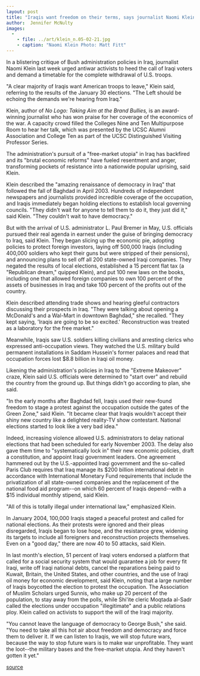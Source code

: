 ```yaml
---
layout: post
title: "Iraqis want freedom on their terms, says journalist Naomi Klein"
author:  Jennifer McNulty
images:
  -
    - file: ../art/klein_n.05-02-21.jpg
    - caption: "Naomi Klein Photo: Matt Fitt"
---
```


In a blistering critique of Bush administration policies in Iraq, journalist Naomi Klein last week urged antiwar activists to heed the call of Iraqi voters and demand a timetable for the complete withdrawal of U.S. troops.

"A clear majority of Iraqis want American troops to leave," Klein said, referring to the results of the January 30 elections. "The Left should be echoing the demands we're hearing from Iraq."  

Klein, author of _No Logo: Taking Aim at the Brand Bullies,_ is an award-winning journalist who has won praise for her coverage of the economics of the war. A capacity crowd filled the Colleges Nine and Ten Multipurpose Room to hear her talk, which was presented by the UCSC Alumni Association and College Ten as part of the UCSC Distinguished Visiting Professor Series.   

The administration's pursuit of a "free-market utopia" in Iraq has backfired and its "brutal economic reforms" have fueled resentment and anger, transforming pockets of resistance into a nationwide popular uprising, said Klein.  

Klein described the "amazing renaissance of democracy in Iraq" that followed the fall of Baghdad in April 2003. Hundreds of independent newspapers and journalists provided incredible coverage of the occupation, and Iraqis immediately began holding elections to establish local governing councils. "They didn't wait for anyone to tell them to do it, they just did it," said Klein. "They couldn't wait to have democracy."  

But with the arrival of U.S. administrator L. Paul Bremer in May, U.S. officials pursued their real agenda in earnest under the guise of bringing democracy to Iraq, said Klein. They began slicing up the economic pie, adopting policies to protect foreign investors, laying off 500,000 Iraqis (including 400,000 soldiers who kept their guns but were stripped of their pensions), and announcing plans to sell off all 200 state-owned Iraqi companies. They negated the results of local elections, established a 15 percent flat tax (a "Republican dream," quipped Klein), and put 100 new laws on the books, including one that allowed foreign companies to own 100 percent of the assets of businesses in Iraq and take 100 percent of the profits out of the country.  

Klein described attending trade shows and hearing gleeful contractors discussing their prospects in Iraq. "They were talking about opening a McDonald's and a Wal-Mart in downtown Baghdad," she recalled. "They kept saying, 'Iraqis are going to be so excited.' Reconstruction was treated as a laboratory for the free market."  

Meanwhile, Iraqis saw U.S. soldiers killing civilians and arresting clerics who expressed anti-occupation views. They watched the U.S. military build permanent installations in Saddam Hussein's former palaces and read that occupation forces lost $8.8 billion in Iraqi oil money.   

Likening the administration's policies in Iraq to the "Extreme Makeover" craze, Klein said U.S. officials were determined to "start over" and rebuild the country from the ground up. But things didn't go according to plan, she said.  

"In the early months after Baghdad fell, Iraqis used their new-found freedom to stage a protest against the occupation outside the gates of the Green Zone," said Klein. "It became clear that Iraqis wouldn't accept their shiny new country like a delighted reality-TV show contestant. National elections started to look like a very bad idea."  

Indeed, increasing violence allowed U.S. administrators to delay national elections that had been scheduled for early November 2003. The delay also gave them time to "systematically lock in" their new economic policies, draft a constitution, and appoint Iraqi government leaders. One agreement hammered out by the U.S.-appointed Iraqi government and the so-called Paris Club requires that Iraq manage its $200 billion international debt in accordance with International Monetary Fund requirements that include the privatization of all state-owned companies and the replacement of the national food aid program--on which 60 percent of Iraqis depend--with a $15 individual monthly stipend, said Klein.  

"All of this is totally illegal under international law," emphasized Klein.  

In January 2004, 100,000 Iraqis staged a peaceful protest and called for national elections. As their protests were ignored and their pleas disregarded, Iraqis began to lose hope, and the resistance grew, widening its targets to include all foreigners and reconstruction projects themselves. Even on a "good day," there are now 40 to 50 attacks, said Klein.  

In last month's election, 51 percent of Iraqi voters endorsed a platform that called for a social security system that would guarantee a job for every fit Iraqi, write off Iraqi national debts, cancel the reparations being paid to Kuwait, Britain, the United States, and other countries, and the use of Iraqi oil money for economic development, said Klein, noting that a large number of Iraqis boycotted the election to protest the occupation. The Association of Muslim Scholars urged Sunnis, who make up 20 percent of the population, to stay away from the polls, while Shi'ite cleric Moqtada al-Sadr called the elections under occupation "illegitimate" and a public relations ploy. Klein called on activists to support the will of the Iraqi majority.  

"You cannot leave the language of democracy to George Bush," she said. "You need to take all this hot air about freedom and democracy and force them to deliver it. If we can listen to Iraqis, we will stop future wars, because the way to stop future wars is to make war unprofitable. They want the loot--the military bases and the free-market utopia. And they haven't gotten it yet."  

[source](http://www1.ucsc.edu/currents/04-05/02-21/klein.asp "Permalink to klein")
